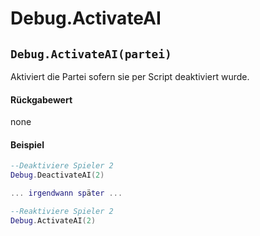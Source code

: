 # Debug.ActivateAI

## `Debug.ActivateAI(partei)`

Aktiviert die Partei sofern sie per Script deaktiviert wurde.

#### Rückgabewert

none

#### Beispiel

```lua
--Deaktiviere Spieler 2
Debug.DeactivateAI(2)

... irgendwann später ...

--Reaktiviere Spieler 2
Debug.ActivateAI(2)
```

